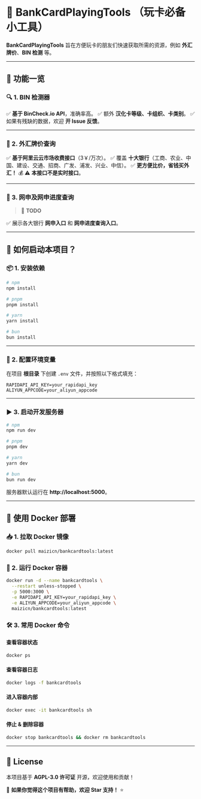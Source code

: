 # 📌 BankCardPlayingTools （玩卡必备小工具）

**BankCardPlayingTools** 旨在方便玩卡的朋友们快速获取所需的资源，例如 **外汇牌价**、**BIN 检测** 等。

---

## 🎯 功能一览

### 🔍 1. BIN 检测器
✅ **基于 BinCheck.io API**，准确率高。
✅ 额外 **汉化卡等级、卡组织、卡类别**。
✅ 如果有残缺的数据，欢迎 **开 Issue 反馈**。

---

### 💱 2. 外汇牌价查询
✅ **基于阿里云云市场收费接口**（3￥/万次）。
✅ 覆盖 **十大银行**（工商、农业、中国、建设、交通、招商、广发、浦发、兴业、中信）。
✅ **更方便比价，省钱买外汇！** 💰
⚠️ **本接口不是实时接口**。

---

### 🏦 3. 网申及网申进度查询
> 🚧 **TODO**

✅ 展示各大银行 **网申入口** 和 **网申进度查询入口**。

---

## 🚀 如何启动本项目？

### 📦 1. 安装依赖
```bash
# npm
npm install

# pnpm
pnpm install

# yarn
yarn install

# bun
bun install
```

---

### 🔧 2. 配置环境变量
在项目 **根目录** 下创建 `.env` 文件，并按照以下格式填充：
```env
RAPIDAPI_API_KEY=your_rapidapi_key
ALIYUN_APPCODE=your_aliyun_appcode
```

---

### ▶️ 3. 启动开发服务器
```bash
# npm
npm run dev

# pnpm
pnpm dev

# yarn
yarn dev

# bun
bun run dev
```
服务器默认运行在 **http://localhost:5000**。

---

## 🐳 使用 Docker 部署

### 📥 1. 拉取 Docker 镜像
```bash
docker pull maizicn/bankcardtools:latest
```

### 🚀 2. 运行 Docker 容器
```bash
docker run -d --name bankcardtools \
  --restart unless-stopped \
  -p 5000:3000 \
  -e RAPIDAPI_API_KEY=your_rapidapi_key \
  -e ALIYUN_APPCODE=your_aliyun_appcode \
  maizicn/bankcardtools:latest
```

### 🛠️ 3. 常用 Docker 命令
#### 查看容器状态
```bash
docker ps
```
#### 查看容器日志
```bash
docker logs -f bankcardtools
```
#### 进入容器内部
```bash
docker exec -it bankcardtools sh
```
#### 停止 & 删除容器
```bash
docker stop bankcardtools && docker rm bankcardtools
```

---

## 📜 License
本项目基于 **AGPL-3.0 许可证** 开源，欢迎使用和贡献！

🚀 **如果你觉得这个项目有帮助，欢迎 Star 支持！** ⭐

